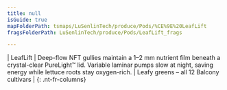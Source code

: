 ```yaml
---
title: null
isGuide: true
mapFolderPath: tsmaps/LuSenlinTech/produce/Pods/%CE%9E%20LeafLift
fragsFolderPath: LuSenlinTech/produce/Pods/LeafLift_frags

---
```



<!-- tsGuideRenderComment {"guide":{"id":"xDhInS0aL","path":"LuSenlinTech/produce/Pods","fragmentFolderPath":"LuSenlinTech/produce/Pods/LeafLift_frags"},"fragment":{"id":"xDhInS0aL","topLevelMapKey":"wTFT3M01sz","mapKeyChain":"wTFT3M01sz","guideID":"xDhInS0Ke","guidePath":"c:/GitHub/MuddySpud/MuddySpud.github.io/tsmaps/LuSenlinTech/produce/Pods/LeafLift.tspod","chartKey":"wTFT3M01sz","isLeaf":false,"options":[{"id":"xDhInW03u","option":"LeafLift details","order":1,"isAncillary":true}]}} -->

| LeafLift | Deep-flow NFT gullies maintain a 1–2 mm nutrient film beneath a crystal-clear PureLight™ lid. Variable laminar pumps slow at night, saving energy while lettuce roots stay oxygen-rich. | Leafy greens – all 12 Balcony cultivars |
{: .nt-fr-columns}

